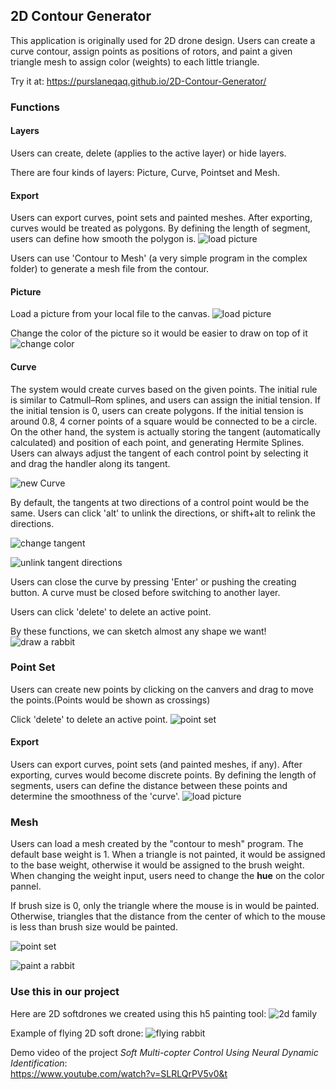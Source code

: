## 2D Contour Generator
This application is originally used for 2D drone design. Users can create a curve contour, assign points as positions of rotors, and paint a given triangle mesh to assign color (weights) to each little triangle.

Try it at:
https://purslaneqaq.github.io/2D-Contour-Generator/

### Functions

#### Layers
Users can create, delete (applies to the active layer) or hide layers.

There are four kinds of layers: Picture, Curve, Pointset and Mesh. 

#### Export
Users can export curves, point sets and painted meshes.
After exporting, curves would be treated as polygons. By defining the length of segment, users can define how smooth the polygon is.
![load picture](docs/screenshots/export.png)

Users can use 'Contour to Mesh' (a very simple program in the complex folder) to generate a mesh file from the contour.

#### Picture
Load a picture from your local file to the canvas.
![load picture](docs/screenshots/loadPic.png)

Change the color of the picture so it would be easier to draw on top of it
![change color](docs/screenshots/changeColor.png)

#### Curve

The system would create curves based on the given points. The initial rule is similar to Catmull–Rom splines, and users can assign the initial tension. If the initial tension is 0, users can create polygons. If the initial tension is around 0.8, 4 corner points of a square would be connected to be a circle.
On the other hand, the system is actually storing the tangent (automatically calculated) and position of each point, and generating Hermite Splines. Users can always adjust the tangent of each control point by selecting it and drag the handler along its tangent.

![new Curve](docs/screenshots/newCurve.png)

By default, the tangents at two directions of a control point would be the same. Users can click 'alt' to unlink the directions, or shift+alt to relink the directions.

![change tangent](docs/screenshots/changeTangent.png)

![unlink tangent directions](docs/screenshots/relintTangent.png)

Users can close the curve by pressing 'Enter' or pushing the creating button. A curve must be closed before switching to another layer.

Users can click 'delete' to delete an active point.

By these functions, we can sketch almost any shape we want!
![draw a rabbit](docs/screenshots/ui.png)

### Point Set
Users can create new points by clicking on the canvers and drag to move the points.(Points would be shown as crossings)

Click 'delete' to delete an active point.
![point set](docs/screenshots/pointSet.png)

#### Export
Users can export curves, point sets (and painted meshes, if any).
After exporting, curves would become discrete points. By defining the length of segments, users can define the distance between these points and determine the smoothness of the 'curve'.
![load picture](docs/screenshots/export.png)

### Mesh
Users can load a mesh created by the "contour to mesh" program. 
The default base weight is 1. When a triangle is not painted, it would be assigned to the base weight, otherwise it would be assigned to the brush weight.  
When changing the weight input, users need to change the **hue** on the color pannel.

If brush size is 0, only the triangle where the mouse is in would be painted. Otherwise, triangles that the distance from the center of which to the mouse is less than brush size would be painted. 

![point set](docs/screenshots/mesh.png)

![paint a rabbit](docs/screenshots/assign_mat.png)

### Use this in our project
Here are 2D softdrones we created using this h5 painting tool:
![2d family](docs/screenshots/2d-family.jpg)

Example of flying 2D soft drone:
![flying rabbit](docs/screenshots/rabbit_flying.gif)

Demo video of the project *Soft Multi-copter Control Using Neural Dynamic Identification*:   
https://www.youtube.com/watch?v=SLRLQrPV5v0&t